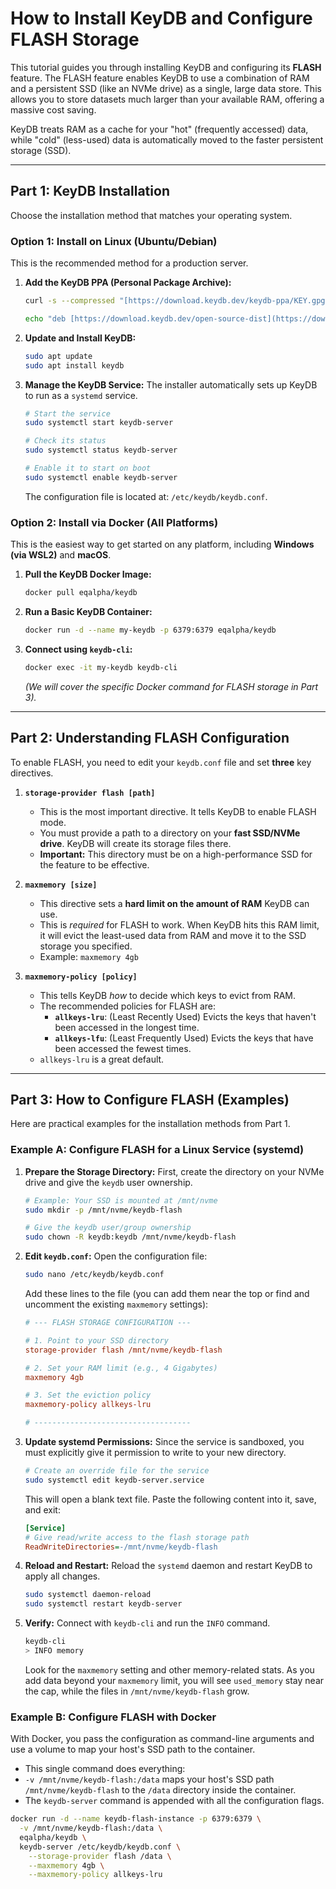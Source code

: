 # How to Install KeyDB and Configure FLASH Storage

This tutorial guides you through installing KeyDB and configuring its **FLASH** feature. The FLASH feature enables KeyDB to use a combination of RAM and a persistent SSD (like an NVMe drive) as a single, large data store. This allows you to store datasets much larger than your available RAM, offering a massive cost saving.

KeyDB treats RAM as a cache for your "hot" (frequently accessed) data, while "cold" (less-used) data is automatically moved to the faster persistent storage (SSD).

---

## Part 1: KeyDB Installation

Choose the installation method that matches your operating system.

### Option 1: Install on Linux (Ubuntu/Debian)

This is the recommended method for a production server.

1.  **Add the KeyDB PPA (Personal Package Archive):**
    ```bash
    curl -s --compressed "[https://download.keydb.dev/keydb-ppa/KEY.gpg](https://download.keydb.dev/keydb-ppa/KEY.gpg)" | sudo apt-key add -
    
    echo "deb [https://download.keydb.dev/open-source-dist](https://download.keydb.dev/open-source-dist) $(lsb_release -sc) main" | sudo tee /etc/apt/sources.list.d/keydb.list
    ```

2.  **Update and Install KeyDB:**
    ```bash
    sudo apt update
    sudo apt install keydb
    ```

3.  **Manage the KeyDB Service:**
    The installer automatically sets up KeyDB to run as a `systemd` service.
    ```bash
    # Start the service
    sudo systemctl start keydb-server
    
    # Check its status
    sudo systemctl status keydb-server
    
    # Enable it to start on boot
    sudo systemctl enable keydb-server
    ```
    The configuration file is located at: `/etc/keydb/keydb.conf`.

### Option 2: Install via Docker (All Platforms)

This is the easiest way to get started on any platform, including **Windows (via WSL2)** and **macOS**.

1.  **Pull the KeyDB Docker Image:**
    ```bash
    docker pull eqalpha/keydb
    ```

2.  **Run a Basic KeyDB Container:**
    ```bash
    docker run -d --name my-keydb -p 6379:6379 eqalpha/keydb
    ```

3.  **Connect using `keydb-cli`:**
    ```bash
    docker exec -it my-keydb keydb-cli
    ```
    *(We will cover the specific Docker command for FLASH storage in Part 3).*
---

## Part 2: Understanding FLASH Configuration

To enable FLASH, you need to edit your `keydb.conf` file and set **three** key directives.

1.  **`storage-provider flash [path]`**
    * This is the most important directive. It tells KeyDB to enable FLASH mode.
    * You must provide a path to a directory on your **fast SSD/NVMe drive**. KeyDB will create its storage files there.
    * **Important:** This directory must be on a high-performance SSD for the feature to be effective.

2.  **`maxmemory [size]`**
    * This directive sets a **hard limit on the amount of RAM** KeyDB can use.
    * This is *required* for FLASH to work. When KeyDB hits this RAM limit, it will evict the least-used data from RAM and move it to the SSD storage you specified.
    * Example: `maxmemory 4gb`

3.  **`maxmemory-policy [policy]`**
    * This tells KeyDB *how* to decide which keys to evict from RAM.
    * The recommended policies for FLASH are:
        * **`allkeys-lru`**: (Least Recently Used) Evicts the keys that haven't been accessed in the longest time.
        * **`allkeys-lfu`**: (Least Frequently Used) Evicts the keys that have been accessed the fewest times.
    * `allkeys-lru` is a great default.

---

## Part 3: How to Configure FLASH (Examples)

Here are practical examples for the installation methods from Part 1.

### Example A: Configure FLASH for a Linux Service (systemd)

1.  **Prepare the Storage Directory:**
    First, create the directory on your NVMe drive and give the `keydb` user ownership.
    ```bash
    # Example: Your SSD is mounted at /mnt/nvme
    sudo mkdir -p /mnt/nvme/keydb-flash
    
    # Give the keydb user/group ownership
    sudo chown -R keydb:keydb /mnt/nvme/keydb-flash
    ```

2.  **Edit `keydb.conf`:**
    Open the configuration file:
    ```bash
    sudo nano /etc/keydb/keydb.conf
    ```
    Add these lines to the file (you can add them near the top or find and uncomment the existing `maxmemory` settings):
    ```ini
    # --- FLASH STORAGE CONFIGURATION ---
    
    # 1. Point to your SSD directory
    storage-provider flash /mnt/nvme/keydb-flash
    
    # 2. Set your RAM limit (e.g., 4 Gigabytes)
    maxmemory 4gb
    
    # 3. Set the eviction policy
    maxmemory-policy allkeys-lru
    
    # -----------------------------------
    ```

3.  **Update systemd Permissions:**
    Since the service is sandboxed, you must explicitly give it permission to write to your new directory.
    ```bash
    # Create an override file for the service
    sudo systemctl edit keydb-server.service
    ```
    This will open a blank text file. Paste the following content into it, save, and exit:
    ```ini
    [Service]
    # Give read/write access to the flash storage path
    ReadWriteDirectories=-/mnt/nvme/keydb-flash
    ```

4.  **Reload and Restart:**
    Reload the `systemd` daemon and restart KeyDB to apply all changes.
    ```bash
    sudo systemctl daemon-reload
    sudo systemctl restart keydb-server
    ```

5.  **Verify:**
    Connect with `keydb-cli` and run the `INFO` command.
    ```bash
    keydb-cli
    > INFO memory
    ```
    Look for the `maxmemory` setting and other memory-related stats. As you add data beyond your `maxmemory` limit, you will see `used_memory` stay near the cap, while the files in `/mnt/nvme/keydb-flash` grow.

### Example B: Configure FLASH with Docker

With Docker, you pass the configuration as command-line arguments and use a volume to map your host's SSD path to the container.

* This single command does everything:
* `-v /mnt/nvme/keydb-flash:/data` maps your host's SSD path `/mnt/nvme/keydb-flash` to the `/data` directory inside the container.
* The `keydb-server` command is appended with all the configuration flags.

```bash
docker run -d --name keydb-flash-instance -p 6379:6379 \
  -v /mnt/nvme/keydb-flash:/data \
  eqalpha/keydb \
  keydb-server /etc/keydb/keydb.conf \
    --storage-provider flash /data \
    --maxmemory 4gb \
    --maxmemory-policy allkeys-lru